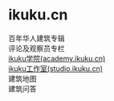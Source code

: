 ikuku.cn
========


百年华人建筑专辑  
评论及观察员专栏  
[ikuku学院(academy.ikuku.cn)](https://github.com/caadxyz/ikuku.cn/wiki/academy)   
[ikuku工作室(studio.ikuku.cn)](https://github.com/caadxyz/ikuku.cn/wiki/studio)    
建筑地图  
建筑问答  
